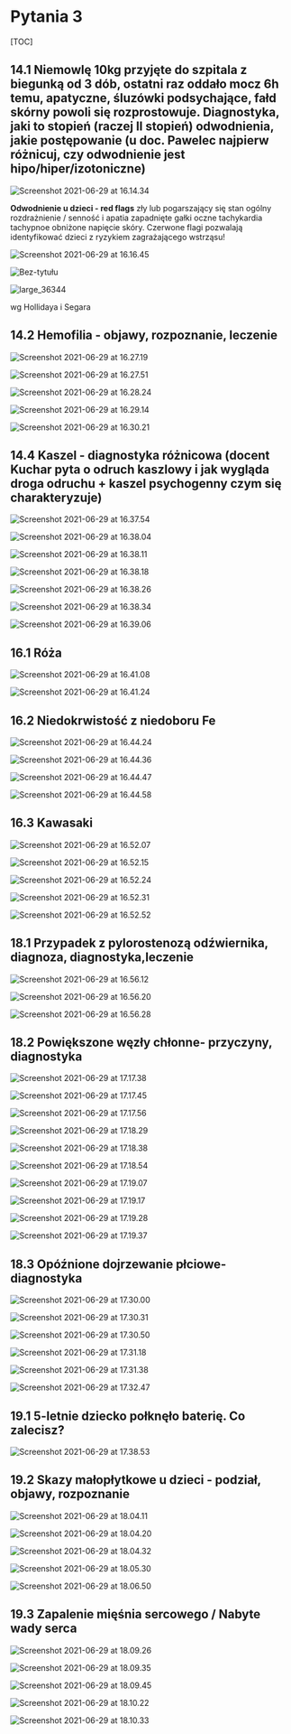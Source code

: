 # Pytania 3

[TOC]



## 14.1 Niemowlę 10kg przyjęte do szpitala z biegunką od 3 dób, ostatni raz oddało mocz 6h temu, apatyczne, śluzówki podsychające, fałd skórny powoli się rozprostowuje. Diagnostyka, jaki to stopień (raczej II stopień) odwodnienia, jakie postępowanie (u doc. Pawelec najpierw różnicuj, czy odwodnienie jest hipo/hiper/izotoniczne)

![Screenshot 2021-06-29 at 16.14.34](img/Screenshot%202021-06-29%20at%2016.14.34.png)

**Odwodnienie u dzieci - red flags**
zły lub pogarszający się stan ogólny
rozdrażnienie / senność i apatia
zapadnięte gałki oczne
tachykardia
tachypnoe
obniżone napięcie skóry.
Czerwone flagi pozwalają identyfikować dzieci z ryzykiem zagrażającego wstrząsu!

![Screenshot 2021-06-29 at 16.16.45](img/Screenshot%202021-06-29%20at%2016.16.45.png)

![Bez-tytułu](img/Bez-tytu%C5%82u.png)

![large_36344](img/large_36344.jpg)

wg Hollidaya i Segara



## 14.2 Hemofilia - objawy, rozpoznanie, leczenie 

![Screenshot 2021-06-29 at 16.27.19](img/Screenshot%202021-06-29%20at%2016.27.19.png)

![Screenshot 2021-06-29 at 16.27.51](img/Screenshot%202021-06-29%20at%2016.27.51.png)

![Screenshot 2021-06-29 at 16.28.24](img/Screenshot%202021-06-29%20at%2016.28.24.png)

![Screenshot 2021-06-29 at 16.29.14](img/Screenshot%202021-06-29%20at%2016.29.14.png)

![Screenshot 2021-06-29 at 16.30.21](img/Screenshot%202021-06-29%20at%2016.30.21.png)



## 14.4 Kaszel - diagnostyka różnicowa (docent Kuchar pyta o odruch kaszlowy i jak wygląda droga odruchu + kaszel psychogenny czym się charakteryzuje) 

![Screenshot 2021-06-29 at 16.37.54](img/Screenshot%202021-06-29%20at%2016.37.54.png)

![Screenshot 2021-06-29 at 16.38.04](img/Screenshot%202021-06-29%20at%2016.38.04.png)

![Screenshot 2021-06-29 at 16.38.11](img/Screenshot%202021-06-29%20at%2016.38.11.png)

![Screenshot 2021-06-29 at 16.38.18](img/Screenshot%202021-06-29%20at%2016.38.18.png)

![Screenshot 2021-06-29 at 16.38.26](img/Screenshot%202021-06-29%20at%2016.38.26.png)

![Screenshot 2021-06-29 at 16.38.34](img/Screenshot%202021-06-29%20at%2016.38.34.png)

![Screenshot 2021-06-29 at 16.39.06](img/Screenshot%202021-06-29%20at%2016.39.06.png)



## 16.1 Róża

![Screenshot 2021-06-29 at 16.41.08](img/Screenshot%202021-06-29%20at%2016.41.08.png)

![Screenshot 2021-06-29 at 16.41.24](img/Screenshot%202021-06-29%20at%2016.41.24.png)



## 16.2 Niedokrwistość z niedoboru Fe

![Screenshot 2021-06-29 at 16.44.24](img/Screenshot%202021-06-29%20at%2016.44.24.png)

![Screenshot 2021-06-29 at 16.44.36](img/Screenshot%202021-06-29%20at%2016.44.36.png)

![Screenshot 2021-06-29 at 16.44.47](img/Screenshot%202021-06-29%20at%2016.44.47.png)

![Screenshot 2021-06-29 at 16.44.58](img/Screenshot%202021-06-29%20at%2016.44.58.png)





## 16.3 Kawasaki

![Screenshot 2021-06-29 at 16.52.07](img/Screenshot%202021-06-29%20at%2016.52.07.png)

![Screenshot 2021-06-29 at 16.52.15](img/Screenshot%202021-06-29%20at%2016.52.15.png)

![Screenshot 2021-06-29 at 16.52.24](img/Screenshot%202021-06-29%20at%2016.52.24.png)

![Screenshot 2021-06-29 at 16.52.31](img/Screenshot%202021-06-29%20at%2016.52.31.png)

![Screenshot 2021-06-29 at 16.52.52](img/Screenshot%202021-06-29%20at%2016.52.52.png)



## 18.1 Przypadek z pylorostenozą odźwiernika, diagnoza, diagnostyka,leczenie

![Screenshot 2021-06-29 at 16.56.12](img/Screenshot%202021-06-29%20at%2016.56.12.png)

![Screenshot 2021-06-29 at 16.56.20](img/Screenshot%202021-06-29%20at%2016.56.20.png)

![Screenshot 2021-06-29 at 16.56.28](img/Screenshot%202021-06-29%20at%2016.56.28.png)







## 18.2 Powiększone węzły chłonne- przyczyny, diagnostyka

![Screenshot 2021-06-29 at 17.17.38](img/Screenshot%202021-06-29%20at%2017.17.38.png)

![Screenshot 2021-06-29 at 17.17.45](img/Screenshot%202021-06-29%20at%2017.17.45.png)

![Screenshot 2021-06-29 at 17.17.56](img/Screenshot%202021-06-29%20at%2017.17.56.png)

![Screenshot 2021-06-29 at 17.18.29](img/Screenshot%202021-06-29%20at%2017.18.29.png)

![Screenshot 2021-06-29 at 17.18.38](img/Screenshot%202021-06-29%20at%2017.18.38.png)

![Screenshot 2021-06-29 at 17.18.54](img/Screenshot%202021-06-29%20at%2017.18.54.png)

![Screenshot 2021-06-29 at 17.19.07](img/Screenshot%202021-06-29%20at%2017.19.07.png)

![Screenshot 2021-06-29 at 17.19.17](img/Screenshot%202021-06-29%20at%2017.19.17.png)

![Screenshot 2021-06-29 at 17.19.28](img/Screenshot%202021-06-29%20at%2017.19.28.png)

![Screenshot 2021-06-29 at 17.19.37](img/Screenshot%202021-06-29%20at%2017.19.37.png)

## 18.3 Opóźnione dojrzewanie płciowe- diagnostyka

![Screenshot 2021-06-29 at 17.30.00](img/Screenshot%202021-06-29%20at%2017.30.00.png)

![Screenshot 2021-06-29 at 17.30.31](img/Screenshot%202021-06-29%20at%2017.30.31.png)

![Screenshot 2021-06-29 at 17.30.50](img/Screenshot%202021-06-29%20at%2017.30.50.png)

![Screenshot 2021-06-29 at 17.31.18](img/Screenshot%202021-06-29%20at%2017.31.18.png)

![Screenshot 2021-06-29 at 17.31.38](img/Screenshot%202021-06-29%20at%2017.31.38.png)

![Screenshot 2021-06-29 at 17.32.47](img/Screenshot%202021-06-29%20at%2017.32.47.png)



## 19.1 5-letnie dziecko połknęło baterię. Co zalecisz?

![Screenshot 2021-06-29 at 17.38.53](img/Screenshot%202021-06-29%20at%2017.38.53.png)



## 19.2 Skazy małopłytkowe u dzieci - podział, objawy, rozpoznanie

![Screenshot 2021-06-29 at 18.04.11](img/Screenshot%202021-06-29%20at%2018.04.11.png)

![Screenshot 2021-06-29 at 18.04.20](img/Screenshot%202021-06-29%20at%2018.04.20.png)

![Screenshot 2021-06-29 at 18.04.32](img/Screenshot%202021-06-29%20at%2018.04.32.png)

![Screenshot 2021-06-29 at 18.05.30](img/Screenshot%202021-06-29%20at%2018.06.09.png)

![Screenshot 2021-06-29 at 18.06.50](img/Screenshot%202021-06-29%20at%2018.06.50.png)





## 19.3 Zapalenie mięśnia sercowego / Nabyte wady serca

![Screenshot 2021-06-29 at 18.09.26](img/Screenshot%202021-06-29%20at%2018.09.26.png)

![Screenshot 2021-06-29 at 18.09.35](img/Screenshot%202021-06-29%20at%2018.09.35.png)

![Screenshot 2021-06-29 at 18.09.45](img/Screenshot%202021-06-29%20at%2018.09.45.png)

![Screenshot 2021-06-29 at 18.10.22](img/Screenshot%202021-06-29%20at%2018.10.22.png)

![Screenshot 2021-06-29 at 18.10.33](img/Screenshot%202021-06-29%20at%2018.10.33.png)










